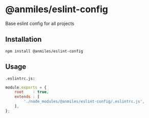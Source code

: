 # @anmiles/eslint-config

Base eslint config for all projects

## Installation

`npm install @anmiles/eslint-config`

## Usage

`.eslintrc.js:`
``` js
module.exports = {
	root    : true,
	extends : [
		'./node_modules/@anmiles/eslint-config/.eslintrc.js',
	],
};
```
